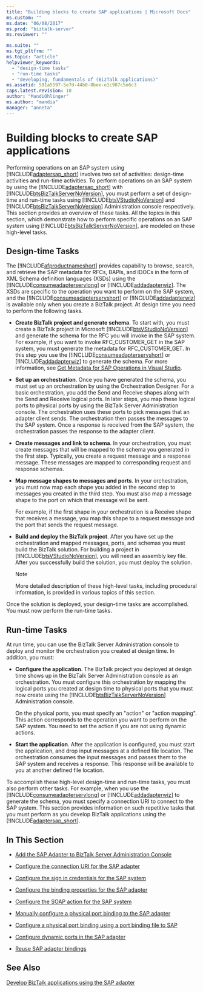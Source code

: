 ```yaml
---
title: "Building blocks to create SAP applications | Microsoft Docs"
ms.custom: ""
ms.date: "06/08/2017"
ms.prod: "biztalk-server"
ms.reviewer: ""

ms.suite: ""
ms.tgt_pltfrm: ""
ms.topic: "article"
helpviewer_keywords: 
  - "design-time tasks"
  - "run-time tasks"
  - "developing, fundamentals of (BizTalk applications)"
ms.assetid: 591a5597-5e7d-44b0-8bee-e1c987c5e6c3
caps.latest.revision: 10
author: "MandiOhlinger"
ms.author: "mandia"
manager: "anneta"
---
```

# Building blocks to create SAP applications
Performing operations on an SAP system using [!INCLUDE[adaptersap_short](../../includes/adaptersap-short-md.md)] involves two set of activities: design-time activities and run-time activities. To perform operations on an SAP system by using the [!INCLUDE[adaptersap_short](../../includes/adaptersap-short-md.md)] with [!INCLUDE[btsBizTalkServerNoVersion](../../includes/btsbiztalkservernoversion-md.md)], you must perform a set of design-time and run-time tasks using [!INCLUDE[btsVStudioNoVersion](../../includes/btsvstudionoversion-md.md)] and [!INCLUDE[btsBizTalkServerNoVersion](../../includes/btsbiztalkservernoversion-md.md)] Administration console respectively. This section provides an overview of these tasks. All the topics in this section, which demonstrate how to perform specific operations on an SAP system using [!INCLUDE[btsBizTalkServerNoVersion](../../includes/btsbiztalkservernoversion-md.md)], are modeled on these high-level tasks.  
  
## Design-time Tasks  
 The [!INCLUDE[afproductnameshort](../../includes/afproductnameshort-md.md)] provides capability to browse, search, and retrieve the SAP metadata for RFCs, BAPIs, and IDOCs in the form of XML Schema definition languages (XSDs) using the [!INCLUDE[consumeadapterservlong](../../includes/consumeadapterservlong-md.md)] or [!INCLUDE[addadapterwiz](../../includes/addadapterwiz-md.md)]. The XSDs are specific to the operation you want to perform on the SAP system, and the [!INCLUDE[consumeadapterservshort](../../includes/consumeadapterservshort-md.md)] or [!INCLUDE[addadapterwiz](../../includes/addadapterwiz-md.md)] is available only when you create a BizTalk project. At design time you need to perform the following tasks.  
  
-   **Create BizTalk project and generate schema**. To start with, you must create a BizTalk project in Microsoft [!INCLUDE[btsVStudioNoVersion](../../includes/btsvstudionoversion-md.md)] and generate the schema for the RFC you will invoke in the SAP system. For example, if you want to invoke RFC_CUSTOMER_GET in the SAP system, you must generate the metadata for RFC_CUSTOMER_GET. In this step you use the [!INCLUDE[consumeadapterservshort](../../includes/consumeadapterservshort-md.md)] or [!INCLUDE[addadapterwiz](../../includes/addadapterwiz-md.md)] to generate the schema. For more information, see [Get Metadata for SAP Operations in Visual Studio](../../adapters-and-accelerators/adapter-sap/get-metadata-for-sap-operations-in-visual-studio.md).  
  
-   **Set up an orchestration**. Once you have generated the schema, you must set up an orchestration by using the Orchestration Designer. For a basic orchestration, you add the Send and Receive shapes along with the Send and Receive logical ports. In later steps, you map these logical ports to physical ports by using the BizTalk Server Administration console. The orchestration uses these ports to pick messages that an adapter client sends. The orchestration then passes the messages to the SAP system. Once a response is received from the SAP system, the orchestration passes the response to the adapter client.  
  
-   **Create messages and link to schema**. In your orchestration, you must create messages that will be mapped to the schema you generated in the first step. Typically, you create a request message and a response message. These messages are mapped to corresponding request and response schemas.  
  
-   **Map message shapes to messages and ports**. In your orchestration, you must now map each shape you added in the second step to messages you created in the third step. You must also map a message shape to the port on which that message will be sent.  
  
     For example, if the first shape in your orchestration is a Receive shape that receives a message, you map this shape to a request message and the port that sends the request message.  
  
-   **Build and deploy the BizTalk project**. After you have set up the orchestration and mapped messages, ports, and schemas you must build the BizTalk solution. For building a project in [!INCLUDE[btsVStudioNoVersion](../../includes/btsvstudionoversion-md.md)], you will need an assembly key file. After you successfully build the solution, you must deploy the solution.  
  
    > [!NOTE]
    >  More detailed description of these high-level tasks, including procedural information, is provided in various topics of this section.  
  
 Once the solution is deployed, your design-time tasks are accomplished. You must now perform the run-time tasks.  
  
## Run-time Tasks  
 At run time, you can use the BizTalk Server Administration console to deploy and monitor the orchestration you created at design time. In addition, you must:  
  
-   **Configure the application**. The BizTalk project you deployed at design time shows up in the BizTalk Server Administration console as an orchestration. You must configure this orchestration by mapping the logical ports you created at design time to physical ports that you must now create using the [!INCLUDE[btsBizTalkServerNoVersion](../../includes/btsbiztalkservernoversion-md.md)] Administration console.  
  
     On the physical ports, you must specify an "action" or "action mapping". This action corresponds to the operation you want to perform on the SAP system. You need to set the action if you are not using dynamic actions. 
  
-   **Start the application**. After the application is configured, you must start the application, and drop input messages at a defined file location. The orchestration consumes the input messages and passes them to the SAP system and receives a response. This response will be available to you at another defined file location.  
  
 To accomplish these high-level design-time and run-time tasks, you must also perform other tasks. For example, when you use the [!INCLUDE[consumeadapterservlong](../../includes/consumeadapterservlong-md.md)] or [!INCLUDE[addadapterwiz](../../includes/addadapterwiz-md.md)] to generate the schema, you must specify a connection URI to connect to the SAP system. This section provides information on such repetitive tasks that you must perform as you develop BizTalk applications using the [!INCLUDE[adaptersap_short](../../includes/adaptersap-short-md.md)].  
  
## In This Section  
  
-   [Add the SAP Adapter to BizTalk Server Administration Console](../../adapters-and-accelerators/adapter-sap/add-the-sap-adapter-to-biztalk-server-administration-console.md)  
  
-   [Configure the connection URI for the SAP adapter](../../adapters-and-accelerators/adapter-sap/configure-the-connection-uri-for-the-sap-adapter.md)  
  
-   [Configure the sign in credentials for the SAP system](../../adapters-and-accelerators/adapter-sap/configure-the-sign-in-credentials-for-the-sap-system.md) 
  
-   [Configure the binding properties for the SAP adapter](../../adapters-and-accelerators/adapter-sap/configure-the-binding-properties-for-the-sap-adapter.md)
  
-   [Configure the SOAP action for the SAP system](../../adapters-and-accelerators/adapter-sap/configure-the-soap-action-for-the-sap-system.md)
  
-   [Manually configure a physical port binding to the SAP adapter](../../adapters-and-accelerators/adapter-sap/manually-configure-a-physical-port-binding-to-the-sap-adapter.md)
  
-   [Configure a physical port binding using a port binding file to SAP](../../adapters-and-accelerators/adapter-sap/configure-a-physical-port-binding-using-a-port-binding-file-to-sap.md)
  
-   [Configure dynamic ports in the SAP adapter](../../adapters-and-accelerators/adapter-sap/configure-dynamic-ports-in-the-sap-adapter.md)
  
-   [Reuse SAP adapter bindings](../../adapters-and-accelerators/adapter-sap/reuse-sap-adapter-bindings.md)
  
## See Also  
[Develop BizTalk applications using the SAP adapter](../../adapters-and-accelerators/adapter-sap/develop-biztalk-applications-using-the-sap-adapter.md)